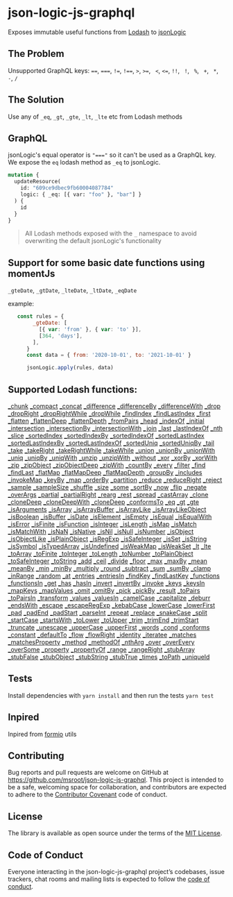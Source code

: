 # json-logic-js-graphql

Exposes immutable useful functions from [Lodash](https://github.com/lodash/lodash) to [jsonLogic](https://github.com/jwadhams/json-logic-js)

## The Problem 
Unsupported GraphQL keys: `==`, `===`, `!=`, `!==`, `>`, `>=`, ` <`, `<=`, `!!`, ` !`, ` %`, ` +`, ` *`, ` -`, `/`

## The Solution
Use any of `_eq`, `_gt`, `_gte`, `_lt`, `_lte` etc from Lodash methods
 
## GraphQL 

jsonLogic's equal operator is `"==="` so it can't be used as a GraphQL key. 
We expose the `eq` lodash method as `_eq` to jsonLogic.

```graphql
mutation {
  updateResource(
    id: "609ce9dbec9fb60004087784"
    logic: { _eq: [{ var: "foo" }, "bar"] }
  ) {
    id
  }
}

```

>  All Lodash methods exposed with the `_` namespace to avoid overwriting the default jsonLogic's functionality 

## Support for some basic date functions using momentJs 

`_gteDate`, `_gtDate`, `_lteDate`, `_ltDate`, `_eqDate`

example: 

```javascript
   const rules = {
        _gteDate: [
          [{ var: 'from' }, { var: 'to' }],
          [364, 'days'],
        ],
      }
      const data = { from: '2020-10-01', to: '2021-10-01' }

      jsonLogic.apply(rules, data)
```

## Supported Lodash functions:

[_chunk](https://lodash.com/docs/#chunk)
[_compact](https://lodash.com/docs/#compact)
[_concat](https://lodash.com/docs/#concat)
[_difference](https://lodash.com/docs/#difference)
[_differenceBy](https://lodash.com/docs/#differenceBy)
[_differenceWith](https://lodash.com/docs/#differenceWith)
[_drop](https://lodash.com/docs/#drop)
[_dropRight](https://lodash.com/docs/#dropRight)
[_dropRightWhile](https://lodash.com/docs/#dropRightWhile)
[_dropWhile](https://lodash.com/docs/#dropWhile)
[_findIndex](https://lodash.com/docs/#findIndex)
[_findLastIndex](https://lodash.com/docs/#findLastIndex)
[_first](https://lodash.com/docs/#first)
[_flatten](https://lodash.com/docs/#flatten)
[_flattenDeep](https://lodash.com/docs/#flattenDeep)
[_flattenDepth](https://lodash.com/docs/#flattenDepth)
[_fromPairs](https://lodash.com/docs/#fromPairs)
[_head](https://lodash.com/docs/#head)
[_indexOf](https://lodash.com/docs/#indexOf)
[_initial](https://lodash.com/docs/#initial)
[_intersection](https://lodash.com/docs/#intersection)
[_intersectionBy](https://lodash.com/docs/#intersectionBy)
[_intersectionWith](https://lodash.com/docs/#intersectionWith)
[_join](https://lodash.com/docs/#join)
[_last](https://lodash.com/docs/#last)
[_lastIndexOf](https://lodash.com/docs/#lastIndexOf)
[_nth](https://lodash.com/docs/#nth)
[_slice](https://lodash.com/docs/#slice)
[_sortedIndex](https://lodash.com/docs/#sortedIndex)
[_sortedIndexBy](https://lodash.com/docs/#sortedIndexBy)
[_sortedIndexOf](https://lodash.com/docs/#sortedIndexOf)
[_sortedLastIndex](https://lodash.com/docs/#sortedLastIndex)
[_sortedLastIndexBy](https://lodash.com/docs/#sortedLastIndexBy)
[_sortedLastIndexOf](https://lodash.com/docs/#sortedLastIndexOf)
[_sortedUniq](https://lodash.com/docs/#sortedUniq)
[_sortedUniqBy](https://lodash.com/docs/#sortedUniqBy)
[_tail](https://lodash.com/docs/#tail)
[_take](https://lodash.com/docs/#take)
[_takeRight](https://lodash.com/docs/#takeRight)
[_takeRightWhile](https://lodash.com/docs/#takeRightWhile)
[_takeWhile](https://lodash.com/docs/#takeWhile)
[_union](https://lodash.com/docs/#union)
[_unionBy](https://lodash.com/docs/#unionBy)
[_unionWith](https://lodash.com/docs/#unionWith)
[_uniq](https://lodash.com/docs/#uniq)
[_uniqBy](https://lodash.com/docs/#uniqBy)
[_uniqWith](https://lodash.com/docs/#uniqWith)
[_unzip](https://lodash.com/docs/#unzip)
[_unzipWith](https://lodash.com/docs/#unzipWith)
[_without](https://lodash.com/docs/#without)
[_xor](https://lodash.com/docs/#xor)
[_xorBy](https://lodash.com/docs/#xorBy)
[_xorWith](https://lodash.com/docs/#xorWith)
[_zip](https://lodash.com/docs/#zip)
[_zipObject](https://lodash.com/docs/#zipObject)
[_zipObjectDeep](https://lodash.com/docs/#zipObjectDeep)
[_zipWith](https://lodash.com/docs/#zipWith)
[_countBy](https://lodash.com/docs/#countBy)
[_every](https://lodash.com/docs/#every)
[_filter](https://lodash.com/docs/#filter)
[_find](https://lodash.com/docs/#find)
[_findLast](https://lodash.com/docs/#findLast)
[_flatMap](https://lodash.com/docs/#flatMap)
[_flatMapDeep](https://lodash.com/docs/#flatMapDeep)
[_flatMapDepth](https://lodash.com/docs/#flatMapDepth)
[_groupBy](https://lodash.com/docs/#groupBy)
[_includes](https://lodash.com/docs/#includes)
[_invokeMap](https://lodash.com/docs/#invokeMap)
[_keyBy](https://lodash.com/docs/#keyBy)
[_map](https://lodash.com/docs/#map)
[_orderBy](https://lodash.com/docs/#orderBy)
[_partition](https://lodash.com/docs/#partition)
[_reduce](https://lodash.com/docs/#reduce)
[_reduceRight](https://lodash.com/docs/#reduceRight)
[_reject](https://lodash.com/docs/#reject)
[_sample](https://lodash.com/docs/#sample)
[_sampleSize](https://lodash.com/docs/#sampleSize)
[_shuffle](https://lodash.com/docs/#shuffle)
[_size](https://lodash.com/docs/#size)
[_some](https://lodash.com/docs/#some)
[_sortBy](https://lodash.com/docs/#sortBy)
[_now](https://lodash.com/docs/#now)
[_flip](https://lodash.com/docs/#flip)
[_negate](https://lodash.com/docs/#negate)
[_overArgs](https://lodash.com/docs/#overArgs)
[_partial](https://lodash.com/docs/#partial)
[_partialRight](https://lodash.com/docs/#partialRight)
[_rearg](https://lodash.com/docs/#rearg)
[_rest](https://lodash.com/docs/#rest)
[_spread](https://lodash.com/docs/#spread)
[_castArray](https://lodash.com/docs/#castArray)
[_clone](https://lodash.com/docs/#clone)
[_cloneDeep](https://lodash.com/docs/#cloneDeep)
[_cloneDeepWith](https://lodash.com/docs/#cloneDeepWith)
[_cloneDeep](https://lodash.com/docs/#cloneDeep)
[_conformsTo](https://lodash.com/docs/#conformsTo)
[_eq](https://lodash.com/docs/#eq)
[_gt](https://lodash.com/docs/#gt)
[_gte](https://lodash.com/docs/#gte)
[_isArguments](https://lodash.com/docs/#isArguments)
[_isArray](https://lodash.com/docs/#isArray)
[_isArrayBuffer](https://lodash.com/docs/#isArrayBuffer)
[_isArrayLike](https://lodash.com/docs/#isArrayLike)
[_isArrayLikeObject](https://lodash.com/docs/#isArrayLikeObject)
[_isBoolean](https://lodash.com/docs/#isBoolean)
[_isBuffer](https://lodash.com/docs/#isBuffer)
[_isDate](https://lodash.com/docs/#isDate)
[_isElement](https://lodash.com/docs/#isElement)
[_isEmpty](https://lodash.com/docs/#isEmpty)
[_isEqual](https://lodash.com/docs/#isEqual)
[_isEqualWith](https://lodash.com/docs/#isEqualWith)
[_isError](https://lodash.com/docs/#isError)
[_isFinite](https://lodash.com/docs/#isFinite)
[_isFunction](https://lodash.com/docs/#isFunction)
[_isInteger](https://lodash.com/docs/#isInteger)
[_isLength](https://lodash.com/docs/#isLength)
[_isMap](https://lodash.com/docs/#isMap)
[_isMatch](https://lodash.com/docs/#isMatch)
[_isMatchWith](https://lodash.com/docs/#isMatchWith)
[_isNaN](https://lodash.com/docs/#isNaN)
[_isNative](https://lodash.com/docs/#isNative)
[_isNil](https://lodash.com/docs/#isNil)
[_isNull](https://lodash.com/docs/#isNull)
[_isNumber](https://lodash.com/docs/#isNumber)
[_isObject](https://lodash.com/docs/#isObject)
[_isObjectLike](https://lodash.com/docs/#isObjectLike)
[_isPlainObject](https://lodash.com/docs/#isPlainObject)
[_isRegExp](https://lodash.com/docs/#isRegExp)
[_isSafeInteger](https://lodash.com/docs/#isSafeInteger)
[_isSet](https://lodash.com/docs/#isSet)
[_isString](https://lodash.com/docs/#isString)
[_isSymbol](https://lodash.com/docs/#isSymbol)
[_isTypedArray](https://lodash.com/docs/#isTypedArray)
[_isUndefined](https://lodash.com/docs/#isUndefined)
[_isWeakMap](https://lodash.com/docs/#isWeakMap)
[_isWeakSet](https://lodash.com/docs/#isWeakSet)
[_lt](https://lodash.com/docs/#lt)
[_lte](https://lodash.com/docs/#lte)
[_toArray](https://lodash.com/docs/#toArray)
[_toFinite](https://lodash.com/docs/#toFinite)
[_toInteger](https://lodash.com/docs/#toInteger)
[_toLength](https://lodash.com/docs/#toLength)
[_toNumber](https://lodash.com/docs/#toNumber)
[_toPlainObject](https://lodash.com/docs/#toPlainObject)
[_toSafeInteger](https://lodash.com/docs/#toSafeInteger)
[_toString](https://lodash.com/docs/#toString)
[_add](https://lodash.com/docs/#add)
[_ceil](https://lodash.com/docs/#ceil)
[_divide](https://lodash.com/docs/#divide)
[_floor](https://lodash.com/docs/#floor)
[_max](https://lodash.com/docs/#max)
[_maxBy](https://lodash.com/docs/#maxBy)
[_mean](https://lodash.com/docs/#mean)
[_meanBy](https://lodash.com/docs/#meanBy)
[_min](https://lodash.com/docs/#min)
[_minBy](https://lodash.com/docs/#minBy)
[_multiply](https://lodash.com/docs/#multiply)
[_round](https://lodash.com/docs/#round)
[_subtract](https://lodash.com/docs/#subtract)
[_sum](https://lodash.com/docs/#sum)
[_sumBy](https://lodash.com/docs/#sumBy)
[_clamp](https://lodash.com/docs/#clamp)
[_inRange](https://lodash.com/docs/#inRange)
[_random](https://lodash.com/docs/#random)
[_at](https://lodash.com/docs/#at)
[_entries](https://lodash.com/docs/#entries)
[_entriesIn](https://lodash.com/docs/#entriesIn)
[_findKey](https://lodash.com/docs/#findKey)
[_findLastKey](https://lodash.com/docs/#findLastKey)
[_functions](https://lodash.com/docs/#functions)
[_functionsIn](https://lodash.com/docs/#functionsIn)
[_get](https://lodash.com/docs/#get)
[_has](https://lodash.com/docs/#has)
[_hasIn](https://lodash.com/docs/#hasIn)
[_invert](https://lodash.com/docs/#invert)
[_invertBy](https://lodash.com/docs/#invertBy)
[_invoke](https://lodash.com/docs/#invoke)
[_keys](https://lodash.com/docs/#keys)
[_keysIn](https://lodash.com/docs/#keysIn)
[_mapKeys](https://lodash.com/docs/#mapKeys)
[_mapValues](https://lodash.com/docs/#mapValues)
[_omit](https://lodash.com/docs/#omit)
[_omitBy](https://lodash.com/docs/#omitBy)
[_pick](https://lodash.com/docs/#pick)
[_pickBy](https://lodash.com/docs/#pickBy)
[_result](https://lodash.com/docs/#result)
[_toPairs](https://lodash.com/docs/#toPairs)
[_toPairsIn](https://lodash.com/docs/#toPairsIn)
[_transform](https://lodash.com/docs/#transform)
[_values](https://lodash.com/docs/#values)
[_valuesIn](https://lodash.com/docs/#valuesIn)
[_camelCase](https://lodash.com/docs/#camelCase)
[_capitalize](https://lodash.com/docs/#capitalize)
[_deburr](https://lodash.com/docs/#deburr)
[_endsWith](https://lodash.com/docs/#endsWith)
[_escape](https://lodash.com/docs/#escape)
[_escapeRegExp](https://lodash.com/docs/#escapeRegExp)
[_kebabCase](https://lodash.com/docs/#kebabCase)
[_lowerCase](https://lodash.com/docs/#lowerCase)
[_lowerFirst](https://lodash.com/docs/#lowerFirst)
[_pad](https://lodash.com/docs/#pad)
[_padEnd](https://lodash.com/docs/#padEnd)
[_padStart](https://lodash.com/docs/#padStart)
[_parseInt](https://lodash.com/docs/#parseInt)
[_repeat](https://lodash.com/docs/#repeat)
[_replace](https://lodash.com/docs/#replace)
[_snakeCase](https://lodash.com/docs/#snakeCase)
[_split](https://lodash.com/docs/#split)
[_startCase](https://lodash.com/docs/#startCase)
[_startsWith](https://lodash.com/docs/#startsWith)
[_toLower](https://lodash.com/docs/#toLower)
[_toUpper](https://lodash.com/docs/#toUpper)
[_trim](https://lodash.com/docs/#trim)
[_trimEnd](https://lodash.com/docs/#trimEnd)
[_trimStart](https://lodash.com/docs/#trimStart)
[_truncate](https://lodash.com/docs/#truncate)
[_unescape](https://lodash.com/docs/#unescape)
[_upperCase](https://lodash.com/docs/#upperCase)
[_upperFirst](https://lodash.com/docs/#upperFirst)
[_words](https://lodash.com/docs/#words)
[_cond](https://lodash.com/docs/#cond)
[_conforms](https://lodash.com/docs/#conforms)
[_constant](https://lodash.com/docs/#constant)
[_defaultTo](https://lodash.com/docs/#defaultTo)
[_flow](https://lodash.com/docs/#flow)
[_flowRight](https://lodash.com/docs/#flowRight)
[_identity](https://lodash.com/docs/#identity)
[_iteratee](https://lodash.com/docs/#iteratee)
[_matches](https://lodash.com/docs/#matches)
[_matchesProperty](https://lodash.com/docs/#matchesProperty)
[_method](https://lodash.com/docs/#method)
[_methodOf](https://lodash.com/docs/#methodOf)
[_nthArg](https://lodash.com/docs/#nthArg)
[_over](https://lodash.com/docs/#over)
[_overEvery](https://lodash.com/docs/#overEvery)
[_overSome](https://lodash.com/docs/#overSome)
[_property](https://lodash.com/docs/#property)
[_propertyOf](https://lodash.com/docs/#propertyOf)
[_range](https://lodash.com/docs/#range)
[_rangeRight](https://lodash.com/docs/#rangeRight)
[_stubArray](https://lodash.com/docs/#stubArray)
[_stubFalse](https://lodash.com/docs/#stubFalse)
[_stubObject](https://lodash.com/docs/#stubObject)
[_stubString](https://lodash.com/docs/#stubString)
[_stubTrue](https://lodash.com/docs/#stubTrue)
[_times](https://lodash.com/docs/#times)
[_toPath](https://lodash.com/docs/#toPath)
[_uniqueId](https://lodash.com/docs/#uniqueId)


## Tests
Install dependencies with `yarn install` and then run the tests `yarn test`

## Inpired
Inpired from  [formio](https://github.com/formio/formio.js) utils

## Contributing

Bug reports and pull requests are welcome on GitHub at https://github.com/msroot/json-logic-js-graphql. This project is intended to be a safe, welcoming space for collaboration, and contributors are expected to adhere to the [Contributor Covenant](http://contributor-covenant.org) code of conduct.

## License

The library is available as open source under the terms of the [MIT License](https://opensource.org/licenses/MIT).

## Code of Conduct

Everyone interacting in the json-logic-js-graphql project’s codebases, issue trackers, chat rooms and mailing lists is expected to follow the [code of conduct](https://github.com/msroot/json-logic-js-graphql/blob/master/CODE_OF_CONDUCT.md).
